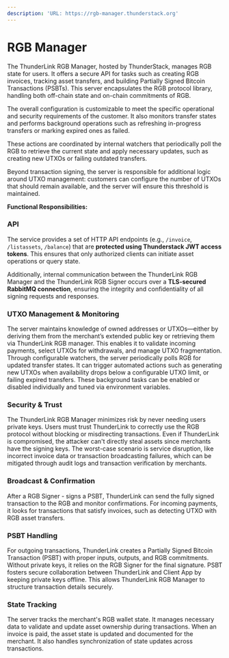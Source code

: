 ```yaml
---
description: 'URL: https://rgb-manager.thunderstack.org'
---
```


# RGB Manager

The ThunderLink RGB Manager, hosted by ThunderStack, manages RGB state for users. It offers a secure API for tasks such as creating RGB invoices, tracking asset transfers, and building Partially Signed Bitcoin Transactions (PSBTs). This server encapsulates the RGB protocol library, handling both off-chain state and on-chain commitments of RGB.

The overall configuration is customizable to meet the specific operational and security requirements of the customer. It also monitors transfer states and performs background operations such as refreshing in-progress transfers or marking expired ones as failed.

These actions are coordinated by internal watchers that periodically poll the RGB to retrieve the current state and apply necessary updates, such as creating new UTXOs or failing outdated transfers.&#x20;

Beyond transaction signing, the server is responsible for additional logic around UTXO management: customers can configure the number of UTXOs that should remain available, and the server will ensure this threshold is maintained.

**Functional Responsibilities:**

### API

&#x20;The service provides a set of HTTP API endpoints (e.g., `/invoice`, `/listassets`, `/balance`) that are **protected using Thunderstack JWT access tokens**. This ensures that only authorized clients can initiate asset operations or query state.

Additionally, internal communication between the ThunderLink RGB Manager and the ThunderLink RGB Signer occurs over a **TLS-secured RabbitMQ connection**, ensuring the integrity and confidentiality of all signing requests and responses.

### **UTXO Management & Monitoring**

The server maintains knowledge of owned addresses or UTXOs—either by deriving them from the merchant’s extended public key or retrieving them via ThunderLink RGB manager. This enables it to validate incoming payments, select UTXOs for withdrawals, and manage UTXO fragmentation.\
Through configurable watchers, the server periodically polls RGB for updated transfer states. It can trigger automated actions such as generating new UTXOs when availability drops below a configurable UTXO limit, or failing expired transfers. These background tasks can be enabled or disabled individually and tuned via environment variables.

### Security & Trust

The  ThunderLink RGB Manager minimizes risk by never needing users private keys. Users must trust ThunderLink to correctly use the RGB protocol without blocking or misdirecting transactions. Even if ThunderLink is compromised, the attacker can't directly steal assets since merchants have the signing keys. The worst-case scenario is service disruption, like incorrect invoice data or transaction broadcasting failures, which can be mitigated through audit logs and transaction verification by merchants.

### Broadcast & Confirmation

After a RGB Signer - signs a PSBT, ThunderLink can send the fully signed transaction to the RGB and monitor confirmations. For incoming payments, it looks for transactions that satisfy invoices, such as detecting UTXO with RGB asset transfers.

### PSBT Handling

For outgoing transactions, ThunderLink creates a Partially Signed Bitcoin Transaction (PSBT) with proper inputs, outputs, and RGB commitments. Without private keys, it relies on the RGB Signer for the final signature. PSBT fosters secure collaboration between ThunderLink and Client App by keeping private keys offline. This allows ThunderLink RGB Manager to structure transaction details securely.

### State Tracking

The server tracks the merchant's RGB wallet state. It manages necessary data to validate and update asset ownership during transactions. When an invoice is paid, the asset state is updated and documented for the merchant. It also handles synchronization of state updates across transactions.
